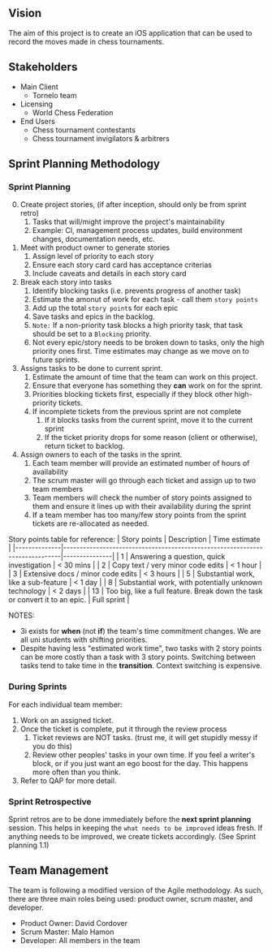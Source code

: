 ## Vision
The aim of this project is to create an iOS application that can be used to record the moves made in chess tournaments.

## Stakeholders
- Main Client
  - Tornelo team
- Licensing
  - World Chess Federation
- End Users
  - Chess tournament contestants
  - Chess tournament invigilators & arbitrers

## Sprint Planning Methodology

### Sprint Planning
0. Create project stories, (if after inception, should only be from sprint retro)
    1. Tasks that will/might improve the project's maintainability
    2. Example: CI, management process updates, build environment changes, documentation needs, etc.
2. Meet with product owner to generate stories
    1. Assign level of priority to each story
    2. Ensure each story card card has acceptance criterias
    3. Include caveats and details in each story card
3. Break each story into tasks
    1. Identify blocking tasks (i.e. prevents progress of another task)
    2. Estimate the amonut of work for each task - call them `story points`
    3. Add up the total `story point`s for each epic
    4. Save tasks and epics in the backlog.
    5. `Note:` If a non-priority task blocks a high priority task, that task should be set to a `Blocking` priority.
    6. Not every epic/story needs to be broken down to tasks, only the high priority ones first. Time estimates may change as we move on to future sprints.
4. Assigns tasks to be done to current sprint.
    1. Estimate the amount of time that the team can work on this project.
    2. Ensure that everyone has something they **can** work on for the sprint.
    3. Priorities blocking tickets first, especially if they block other high-priority tickets.
    4. If incomplete tickets from the previous sprint are not complete
        1. If it blocks tasks from the current sprint, move it to the current sprint
        2. If the ticket priority drops for some reason (client or otherwise), return ticket to backlog.
5. Assign owners to each of the tasks in the sprint.
    1. Each team member will provide an estimated number of hours of availability
    2. The scrum master will go through each ticket and assign up to two team members
    3. Team members will check the number of story points assigned to them and ensure it lines up with their availability during the sprint
    4. If a team member has too many/few story points from the sprint tickets are re-allocated as needed.

Story points table for reference:
| Story points | Description                                                                 | Time estimate |
|--------------|-----------------------------------------------------------------------------|---------------|
| 1            | Answering a question, quick investigation                                   | < 30 mins     |
| 2            | Copy text / very minor code edits                                           | < 1 hour      |
| 3            | Extensive docs / minor code edits                                           | < 3 hours     |
| 5            | Substantial work, like a sub-feature                                        | < 1 day       |
| 8            | Substantial work, with potentially unknown technology                       | < 2 days      |
| 13           | Too big, like a full feature. Break down the task or convert it to an epic. | Full sprint   |


NOTES:
* 3i exists for **when** (not **if**) the team's time commitment changes. We are all uni students with shifting priorities.
* Despite having less "estimated work time", two tasks with 2 story points can be more costly than a task with 3 story points. Switching between tasks tend to take time in the **transition**. Context switching is expensive.

### During Sprints

For each individual team member:
1. Work on an assigned ticket.
3. Once the ticket is complete, put it through the review process
    1. Ticket reviews are NOT tasks. (trust me, it will get stupidly messy if you do this)
    2. Review other peoples' tasks in your own time. If you feel a writer's block, or if you just want an ego boost for the day. This happens more often than you think.
4. Refer to QAP for more detail.

### Sprint Retrospective

Sprint retros are to be done immediately before the **next sprint planning** session. This helps in keeping the `what needs to be improved` ideas fresh. If anything needs to be improved, we create tickets accordingly. (See Sprint planning 1.1)

## Team Management
The team is following a modified version of the Agile methodology. As such, there are three main roles being used: product owner, scrum master, and developer.
- Product Owner: David Cordover
- Scrum Master: Malo Hamon
- Developer: All members in the team
